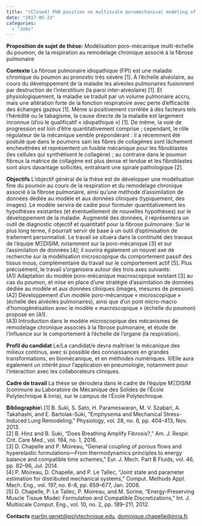 ```yaml
---
title: "(Closed) PhD position on multiscale poromechanical modeling of the lung"
date: "2017-05-23"
categories: 
  - "Jobs"
---
```


**Proposition de sujet de thèse:** Modélisation poro-mécanique multi-échelle du poumon, de la respiration au remodelage chronique associé à la fibrose pulmonaire

**Contexte** La fibrose pulmonaire idiopathique (FPI) est une maladie chronique du poumon au pronostic très sévère [1]. À l’échelle alvéolaire, au cours du développement de la maladie les alvéoles pulmonaires fusionnent par destruction de l’interstitium (la paroi inter-alvéolaire) [1]. Et physiologiquement, la maladie se traduit par un volume pulmonaire accru, mais une altération forte de la fonction respiratoire avec perte d’efficacité des échanges gazeux [1]. Même si positivement corrélée à des facteurs tels l’hérédité ou le tabagisme, la cause directe de la maladie est largement inconnue (d’où le qualificatif « idiopathique ») [1]. De même, la voie de progression est loin d’être quantitativement comprise ; cependant, le rôle régulateur de la mécanique semble prépondérant : il a récemment été postulé que dans le poumons sain les fibres de collagènes sont lâchement enchevêtrées et représentent un fusible mécanique pour les fibroblastes (les cellules qui synthétisent le collagène) ; au contraire dans le poumon fibreux la matrice de collagène est plus dense et tendue et les fibroblastes sont alors davantage sollicités, entraînant une spirale pathologique [2].

**Objectifs** L’objectif général de la thèse est de développer une modélisation fine du poumon au cours de la respiration et du remodelage chronique associé à la fibrose pulmonaire, ainsi qu’une méthode d’assimilation de données dédiée au modèle et aux données cliniques (typiquement, des images). Le modèle servira de cadre pour formuler quantitativement les hypothèses existantes (et éventuellement de nouvelles hypothèses) sur le développement de la maladie. Augmenté des données, il représentera un outil de diagnostic objectif et quantitatif pour la fibrose pulmonaire. Sur le plus long terme, il pourrait servir de base à un outil d’optimisation de traitement personnalisé.
Le travail se situera dans la continuité des travaux de l’équipe MΞDISIM, notamment sur la poro-mécanique [3] et sur l’assimilation de données [4]; il ouvrira également un nouvel axe de recherche sur la modélisation microscopique du comportement passif des tissus mous, complémentaire du travail sur le comportement actif [5].
Plus précisément, le travail s’organisera autour des trois axes suivants:\
(A1) Adaptation du modèle poro-mécanique macroscopique existant [3] au cas du poumon, et mise en place d’une stratégie d’assimilation de données dédiée au modèle et aux données cliniques (images, mesures de pression).\
(A2) Développement d’un modèle poro-mécanique « microscopique » (échelle des alvéoles pulmonaires), ainsi que d’un pont micro-macro d’homogénéisation avec le modèle « macroscopique » (échelle du poumon) proposé en (A1).\
(A3) Introduction dans le modèle microscopique des mécanismes de remodelage chronique associés à la fibrose pulmonaire, et étude de l’influence sur le comportement à l’échelle de l’organe (la respiration).

**Profil du candidat** Le/La candidat/e devra maîtriser la mécanique des milieux continus, avec si possible des connaissances en grandes transformations, en biomécanique, et en méthodes numériques. Il/Elle aura également un intérêt pour l’application en pneumologie, notamment pour l’interaction avec les collaborateurs cliniques.

**Cadre de travail** La thèse se déroulera dans le cadre de l’équipe MΞDISIM (commune au Laboratoire de Mécanique des Solides de l’École Polytechnique & Inria), sur le campus de l’École Polytechnique.

**Bibliographie**\ 
[1]	B. Suki, S. Sato, H. Parameswaran, M. V. Szabari, A. Takahashi, and E. Bartolak-Suki, “Emphysema and Mechanical Stress-Induced Lung Remodeling,” Physiology, vol. 28, no. 6, pp. 404–413, Nov. 2013.\
[2]	B. Hinz and B. Suki, “Does Breathing Amplify Fibrosis?,” Am. J. Respir. Crit. Care Med., vol. 194, no. 1, 2016.\
[3]	D. Chapelle and P. Moireau, “General coupling of porous flows and hyperelastic formulations—From thermodynamics principles to energy balance and compatible time schemes,” Eur. J. Mech. Part B Fluids, vol. 46, pp. 82–96, Jul. 2014.\
[4]	P. Moireau, D. Chapelle, and P. Le Tallec, “Joint state and parameter estimation for distributed mechanical systems,” Comput. Methods Appl. Mech. Eng., vol. 197, no. 6–8, pp. 659–677, Jan. 2008.\
[5]	D. Chapelle, P. Le Tallec, P. Moireau, and M. Sorine, “Energy-Preserving Muscle Tissue Model: Formulation and Compatible Discretizations,” Int. J. Multiscale Comput. Eng., vol. 10, no. 2, pp. 189–211, 2012.
 
**Contacts** martin.genet@polytechnique.edu, dominique.chapelle@inria.fr.
